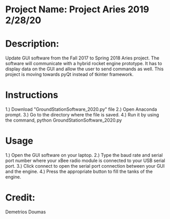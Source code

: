 # Project Name: Project Aries 2019   2/28/20

# Description:

Update GUI software from the Fall 2017 to Spring 2018 Aries project. The software will communicate with a hybrid rocket engine prototype. It has to display data on the GUI and allow the user to send commands as well. This project is moving towards pyQt instead of tkinter framework. 

# Instructions
1.) Download "GroundStationSoftware_2020.py" file
2.) Open Anaconda prompt.
3.) Go to the directory where the file is saved.
4.) Run it by using the command, python GroundStationSoftware_2020.py

# Usage 
1.) Open the GUI software on your laptop.
2.) Type the baud rate and serial port number where your xBee radio module is connected to your USB serial port.
3.) Click connect to open the serial port connection between your GUI and the engine.
4.) Press the appropriate button to fill the tanks of the engine.

# Credit:

Demetrios Doumas



